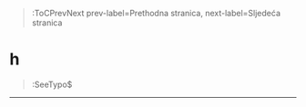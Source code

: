 > :ToCPrevNext prev-label=Prethodna stranica, next-label=Sljedeća stranica



# h

> :SeeTypo$

****
